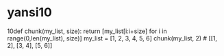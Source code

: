 # yansi10
10def chunk(my_list, size):
    return [my_list[i:i+size] for i in range(0,len(my_list), size)]
my_list = [1, 2, 3, 4, 5, 6]
chunk(my_list, 2) # [[1, 2], [3, 4], [5, 6]]

